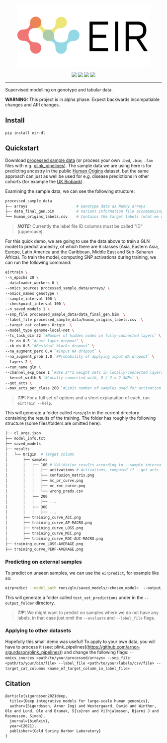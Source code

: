 <p align="center">
  <img src="docs/source/_static/img/EIR_logo.png">
</p>

<p align="center">
    <a href="LICENSE" alt="License">
        <img src="https://img.shields.io/badge/License-APGL-5B2D5B.svg" /></a>
  
  <a href="https://www.biorxiv.org/content/10.1101/2021.06.11.447883v1" alt="bioRxiv">
        <img src="https://img.shields.io/badge/Paper-bioRxiv-B5232F.svg" /></a>
  
  <a href="https://www.python.org/downloads/" alt="Python">
        <img src="https://img.shields.io/badge/python-3.8+-blue.svg" /></a>
  
   <a href="https://pypi.org/project/eir-dl/" alt="Python">
        <img src="https://img.shields.io/pypi/v/eir-dl.svg" /></a>
       
</p>

---

Supervised modelling on genotype and tabular data.

**WARNING:** This project is in alpha phase. Expect backwards incompatiable changes and API changes.

## Install

`pip install eir-dl`

## Quickstart

Download [processed sample data](https://drive.google.com/file/d/17vzG8AXVD684HqTD6RNtKjrK8tzHWeGx/view?usp=sharing) (or process your own `.bed`, `.bim`, `.fam` files with e.g. [plink_pipelines](https://github.com/arnor-sigurdsson/plink_pipelines)). The sample data we are using here is for predicting ancestry in the public [Human Origins](https://www.nature.com/articles/nature13673) dataset, but the same approach can just as well be used for e.g. disease predictions in other cohorts (for example the [UK Biobank](https://www.nature.com/articles/s41586-018-0579-z)).

Examining the sample data, we can see the following structure:

```bash
processed_sample_data
├── arrays                      # Genotype data as NumPy arrays
├── data_final_gen.bim          # Variant information file accompanying the genotype arrays
└── human_origins_labels.csv    # Contains the target labels (what we want to predict from the genotype data)
```
> **_NOTE:_**  Currently the label file ID columns must be called "ID" (uppercase).

For this quick demo, we are going to use the data above to train a GLN model to predict ancestry, of which there are 6 classes (Asia, Eastern Asia, Europe, Latin America and the Caribbean, Middle East and Sub-Saharan Africa). To train the model, computing SNP activations during training, we can run the following command:

```bash
eirtrain \
--n_epochs 20 \
--dataloader_workers 0 \
--omics_sources processed_sample_data/arrays/ \
--omics_names genotype \
--sample_interval 100 \
--checkpoint_interval 100 \
--n_saved_models 1 \
--snp_file processed_sample_data/data_final_gen.bim  \
--label_file processed_sample_data/human_origins_labels.csv  \
--target_cat_columns Origin  \
--model_type genome-local-net \
--fc_task_dim 32 `#Number of hidden nodes in fully-connected layers` \
--fc_do 0.5 `#Last layer dropout` \
--rb_do 0.5 `#Residual blocks dropout` \
--na_augment_perc 0.4 `#Input NA dropout` \
--na_augment_prob 1.0 `#Probability of applying input NA dropout` \
--layers 2 \
--run_name gln \
--channel_exp_base 1 `#Use 2**1 weight sets in locally-connected layers` \
--kernel_width 8 `#Locally connected with, 8 / 2 = 2 SNPs` \
--get_acts \
--max_acts_per_class 200 `#Limit number of samples used for activation computations` \
```

> **_TIP:_**  For a full set of options and a short explanation of each, run `eirtrain --help`.

This will generate a folder called `runs/gln` in the current directory containing the results of the training. The folder has roughly the following structure (some files/folders are omitted here):

```bash
├── cl_args.json
├── model_info.txt
├── saved_models
├── results
│   └── Origin  # Target column
│       ├── samples
│       │   ├── 100 # Validation results according to --sample_interval
│       │   │   ├── activations # Activations, computed if --get_acts flag is used
│       │   │   ├── confusion_matrix.png
│       │   │   ├── mc_pr_curve.png
│       │   │   ├── mc_roc_curve.png
│       │   │   └── wrong_preds.csv
│       │   ├── 200
│       │   │   ├── ...
│       │   ├── 300
│       │   │   ├── ...
│       ├── training_curve_ACC.png
│       ├── training_curve_AP-MACRO.png
│       ├── training_curve_LOSS.png
│       ├── training_curve_MCC.png
│       ├── training_curve_ROC-AUC-MACRO.png
├── training_curve_LOSS-AVERAGE.png
├── training_curve_PERF-AVERAGE.png
```

### Predicting on external samples

To predict on unseen samples, we can use the `eirpredict`, for example like so:

```bash
eirpredict --model_path runs/gln/saved_models/<chosen_model>  --output_folder runs --device cpu --label_file <path/to/test_labels.csv>  --omics_sources <path/to/test_arrays> --omics_names genotype --evaluate
```

This will generate a folder called `test_set_predictions` under in the `--output_folder` directory.

> **_TIP:_** We might want to predict on samples where we do not have any labels, in that case just omit the `--evaluate` and `--label_file` flags.

### Applying to other datasets

Hopefully this small demo was useful! To apply to your own data, you will have to process it (see: plink_pipelines](https://github.com/arnor-sigurdsson/plink_pipelines)) and change the following flags: `--omics_sources <path/to/your/processed/arrays> --snp_file <path/to/your/bim/file> --label_file <path/to/your/labels/csv/file> --target_cat_columns <name_of_target_column_in_label_file>`

## Citation

```
@article{sigurdsson2021deep,
  title={Deep integrative models for large-scale human genomics},
  author={Sigurdsson, Arnor Ingi and Westergaard, David and Winther, Ole and Lund, Ole and Brunak, S{\o}ren and Vilhjalmsson, Bjarni J and Rasmussen, Simon},
  journal={bioRxiv},
  year={2021},
  publisher={Cold Spring Harbor Laboratory}
}
